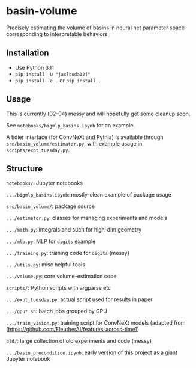 # basin-volume
Precisely estimating the volume of basins in neural net parameter space corresponding to interpretable behaviors


## Installation

* Use Python 3.11
* `pip install -U "jax[cuda12]"`
* `pip install -e .` or `pip install .`


## Usage

This is currently (02-04) messy and will hopefully get some cleanup soon.

See `notebooks/bigmlp_basins.ipynb` for an example.

A tidier interface (for ConvNeXt and Pythia) is available through `src/basin_volume/estimator.py`, with example usage in `scripts/expt_tuesday.py`.


## Structure

`notebooks/`: Jupyter notebooks

`.../bigmlp_basins.ipynb`: mostly-clean example of package usage

`src/basin_volume/`: package source

`.../estimator.py`: classes for managing experiments and models

`.../math.py`: integrals and such for high-dim geometry

`.../mlp.py`: MLP for `digits` example

`.../training.py`: training code for `digits` (messy)

`.../utils.py`: misc helpful tools

`.../volume.py`: core volume-estimation code

`scripts/`: Python scripts with argparse etc

`.../expt_tuesday.py`: actual script used for results in paper

`.../gpu*.sh`: batch jobs grouped by GPU

`.../train_vision.py`: training script for ConvNeXt models (adapted from [https://github.com/EleutherAI/features-across-time])

`old/`: large collection of old experiments and code (messy)

`.../basin_precondition.ipynb`: early version of this project as a giant Jupyter notebook
